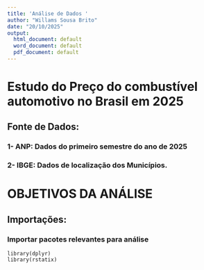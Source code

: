 ```yaml
---
title: 'Análise de Dados '
author: "Willams Sousa Brito"
date: "20/10/2025"
output:
  html_document: default
  word_document: default
  pdf_document: default
---
```


# **Estudo do Preço do combustível automotivo no Brasil em 2025**

## **Fonte de Dados:**

### 1- ANP: Dados do primeiro semestre do ano de 2025

### 2- IBGE: Dados de localização dos Municípios.

# OBJETIVOS DA ANÁLISE

## Importações:

### Importar pacotes relevantes para análise

```{r pacotes}
library(dplyr)
library(rstatix)
```